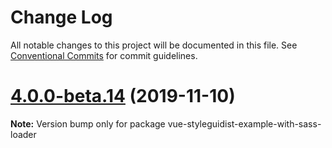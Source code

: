 # Change Log

All notable changes to this project will be documented in this file.
See [Conventional Commits](https://conventionalcommits.org) for commit guidelines.

# [4.0.0-beta.14](https://github.com/styleguidist/vue-styleguidist/compare/v4.0.0-beta.13...v4.0.0-beta.14) (2019-11-10)

**Note:** Version bump only for package vue-styleguidist-example-with-sass-loader
